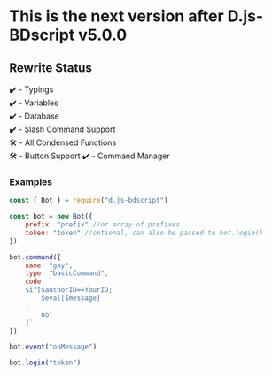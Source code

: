 # This is the next version after D.js-BDscript v5.0.0 #

## Rewrite Status ##
✔️ - Typings <br>
✔️ - Variables <br>
✔️ - Database <br>
✔️ - Slash Command Support <br>
🛠️ - All Condensed Functions <br>
🛠️ - Button Support 
✔️ - Command Manager
### Examples ###
```js
const { Bot } = require("d.js-bdscript")

const bot = new Bot({
    prefix: "prefix" //or array of prefixes
    token: "token" //optional, can also be passed to bot.login()
})

bot.command({
    name: "gay",
    type: "basicCommand",
    code: `
    $if[$authorID==YourID;
        $eval[$message]
    ;
        no!
    ]`
})

bot.event("onMessage")

bot.login("token")
```

